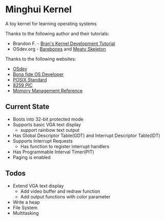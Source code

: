 # Minghui Kernel
A toy kernel for learning operating systems

Thanks to the following author and their tutorials:
* Brandon F. - [Bran's Kernel Development Tutorial](http://www.osdever.net/tutorials/view/brans-kernel-development-tutorial)
* OSdev.org - [Barebones](http://wiki.osdev.org/Bare_Bones) and [Meaty Skeleton](http://wiki.osdev.org/Meaty_Skeleton)

Thanks to the following websites:
* [OSdev](http://wiki.osdev.org)
* [Bona fide OS Developer](http://www.osdever.net)
* [POSIX Standard](http://pubs.opengroup.org/onlinepubs/009695399/toc.htm)
* [8259 PIC](http://stanislavs.org/helppc/8259.html)
* [Momory Management Reference](http://www.memorymanagement.org)

## Current State
* Boots into 32-bit protected mode
* Supports basic VGA text display
	- support rainbow text output
* Has Global Descriptor Table(GDT) and Interrupt Descriptor Table(IDT)
* Supports Interrupt Requests
	- Has function to register interrupt handlers
* Has Programmable Interval Timer(PIT)
* Paging is enabled

## Todos
* Extend VGA text display
	- Add video buffer and redraw function
	- Add output functions with color parameter
* Write a heap
* File System
* Multitasking

